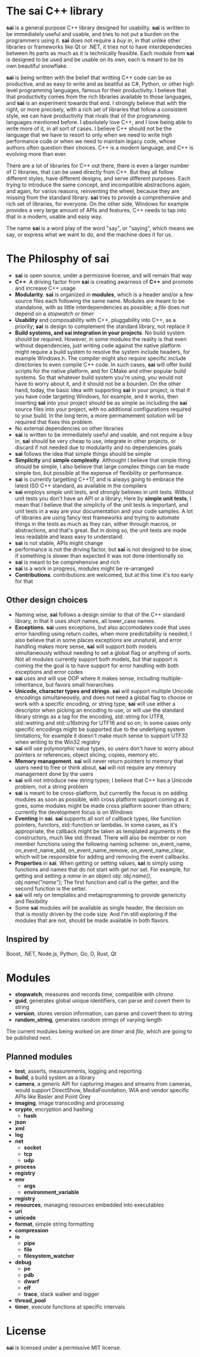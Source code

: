 # The sai C++ library
**sai** is a general purpose C++ library designed for usability. **sai** is written to be immediately useful and usable, and tries to not put a burden on the programmers using it.
**sai** does not require a *buy in*, in that unlike other libraries or frameworks like Qt or .NET, it tries
not to have interdependecies between its parts as much as it is technically feasible. Each module from **sai** is designed to be used and be usable on its own, each is meant to be its own beautiful snowflake.

**sai** is being written with the belief that writting C++ code can be as productive, and as easy to write and as beatiful as C#, Python, or other high level programming languages, famous for their productivity. I believe that that productivity comes from the rich libraries available to those languages, and **sai** is an experiment towards that end.
I strongly believe that with the right, or more precisely, with a rich set of libraries that follow a consistent style, we can have productivity that rivals
that of the programming languages mentioned before.
I absolutely love C++, and I love being able to write more of it, in all sort of cases. I believe C++ should not be the language that we have to resort to
only when we need to write high performance code or when we need to maintain legacy code, whose authors often question their choices. C++ is a modern language, and C++ is evolving 
more than ever.

There are a lot of libraries for C++ out there, there is even a larger number of C libraries, that can be used directly from C++.
But they all follow different styles, have different designs, and serve different purposes.
Each trying to introduce the same concept, and incompatible abstractions again, and again, for varios reasons, reinventing the wheel, because they are missing from the standard library. **sai** tries to provide a comprehensive and rich set of libraries, for everyone. On the other side, Windows for example provides a very large amount of APIs and features, C++ needs to tap into that in a modern, usable and easy way.

The name **sai** is a word play of the word "say", or "saying", which means we say, or express what we want to do, and the machine does it for us.

# The Philosphy of sai
- **sai** is open source, under a permissive license, and will remain that way
- **C++**. A driving factor from **sai** is creating awarness of **C++** and promote and increase C++ usage
- **Modularity**. **sai** is organized in **modules**, which is a header and/or a few source files each following the same name. Modules are meant to be standalone, with as little interdependencies as possible; a *file* does not depend on a *stopwatch* or *timer*
- **Usability** and composability with C++, pluggability into C++, as a priority; **sai** is design to complement the standard library, not replace it
- **Build systems, and sai integration in your projects**. No build system should be required. However, in some modules the reality is that even without dependencies, just writing code against the native platform might require a build system to resolve the system include headers, for example Windows.h. The compiler might also require specific include directories to even compile C++ code. In such cases, **sai** will offer build scripts for the native platform, and for CMake and other popular build systems. So that whatever build system you're using, you would not have to worry about it, and it should not be a bourden. On the other hand, today, the basic idea with supporting **sai** in your project, is that if you have code targeting Windows, for example, and it works, then inserting **sai** into your project should be as simple as including the **sai** source files into your project, with no additional configurations required to your build. In the long term, a more permamement solution will be required that fixes this problem.
- No external dependencies on other libraries
- **sai** is written to be immediately useful and usable, and not require a buy in, **sai** should be very cheap to use, integrate in other projects, or discard if not needed due to modularity and no dependencies goals
- **sai** follows the idea that simple things should be simple
- **Simplicity** and **simple complexity**. Althought I believe that simple thing should be simple, I also believe that large complex things can be made simple too, but possible at the expense of flexibility or performance. 
- **sai** is currently targetting C++17, and is always going to embrace the latest ISO C++ standard, as available in the compilers
- **sai** employs *simple* unit tests, and strongly believes in unit tests. Without unit tests you don't have an API or a library; Here by **simple unit tests**, I mean that I believe that the simplicty of the unit tests is important, and unit tests in a way are your documentation and your code samples. A lot of libraries are using fancy test frameworks and trying to automate things in the tests as much as they can, either through macros, or abstractions, and that's great. But in doing so, the unit tests are made less readable and leass easy to understand.
- **sai** is not stable, APIs might change
- performance is not the driving factor, but **sai** is not designed to be slow, if something is slower than expected it was not done intentionally so
- **sai** is meant to be comprehensive and rich
- **sai** is a work in progress, modules might be re-arranged 
- **Contributions**. contributions are welcomed, but at this time it's too early for that

## Other design choices
- Naming wise, **sai** follows a design similar to that of the C++ standard library, in that it uses short names, all lower_case names. 
- **Exceptions**. **sai** uses exceptions, but also accomodates code that uses error handling using return codes, when more predictability is needed; I also believe that in some places exceptions are unnatural, and error handling makes more sense, **sai** will support both models simultaneously without needing to set a global flag or anything of sorts. Not all modules currently support both models, but that support is coming the the goal is to have support for error handling with both exceptions and error codes
- **sai** uses and will use OOP where it makes sense, including multiple-inheritance, but favors small hierarchies
- **Unicode, character types and strings**. **sai** will support multiple Unicode encodings simultaneously, and does not need a global flag to choose or work with a specific encoding, or string type; **sai** will use either a descriptor when picking an encoding to use, or will use the standard library strings as a tag for the encoding, std::string for UTF8, std::wstring and std::u16string for UTF16 and so on; in some cases only specific encodings might be supported due to the underlying system limitations; for example it doesn't make much sense to support UTF32 when writing to the Win32 registry
- **sai** will use polymorphic value types, so users don't have to worry about pointers or references, object slicing, copies, memory etc.
- **Memory management**. **sai** will never return pointers to memory that users need to free or think about, **sai** will not require any memory management done by the users
- **sai** will not introduce new string types; I believe that C++ has a Unicode problem, not a string problem
- **sai** is meant to be cross-platform, but currently the focus is on adding modules as soon as possible, with cross platform support coming as it goes, some modules might be made cross platform sooner than others; currently the development focus is on Windows
- **Eventing** in **sai**. **sai** supports all sort of callback types, like function pointers, functors, std::function or lambdas. In some cases, as it's appropriate, the callback might be taken as templated arguments in the constructors, much like std::thread. There will also be member or non member functions using the following naming scheme: on_event_name, on_event_name_add, on_event_name_remove, on_event_name_clear, which will be responsible for adding and removing the event callbacks.
- **Properties** in **sai**. When getting or setting values, **sai** is simply using functions and names that do not start with get nor set. For example, for getting and setting a *name* in an object *obj*: *obj.name()*, *obj.name("name")*; The first function and call is the getter, and the second function is the setter.
- **sai** will rely on templates and metaprogramming to provide genericity and flexibility
- Some **sai** modules will be available as single header, the decision on that is mostly driven by the code size. And I'm still exploring if the modules that are not, should be made available in both flavors.

## Inspired by

Boost, .NET, Node.js, Python, Go, D, Rust, Qt

# Modules 
- **stopwatch**, measures and records time, compatible with *chrono*
- **guid**, generates global unique identifiers, can parse and covert them to string 
- **version**, stores version information, can parse and covert them to string
- **random_string**, generates random strings of varying length

The current modules being worked on are *timer* and *file*, which are going to be published next.

## Planned modules
- **test**, asserts, measurements, logging and reporting
- **build**, a build system as a library
- **camera**, a generic API for capturing images and streams from cameras, would support DirectShow, MediaFoundation, WIA and vendor specific APIs like Basler and Point Grey
- **imaging**, image transcoding and processing
- **crypto**, encryption and hashing
  - **hash**
- **json**
- **xml**
- **log**
- **net**
  - **socket**
  - **tcp**
  - **udp**
- **process**
- **registry**
- **env**
  - **args**
  - **environment_variable**
- **registry**
- **resources**, managing resources embedded into executables
- **uri**
- **unicode**
- **format**, simple string formatting
- **compression**
- **io**
  - **pipe**
  - **file**
  - **filesystem_watcher**
- **debug**
  - **pe**
  - **pdb**
  - **dwarf**
  - **elf**
  - **trace**, stack walker and logger
- **thread_pool**
- **timer**, execute functions at specific intervals

# License
**sai** is licensed under a permissive MIT license.

